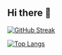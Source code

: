 ## Hi there 👋

[![GitHub Streak](https://github-readme-streak-stats.herokuapp.com/?user=Pashevkin_Artem&theme=dark&locale=ru)](https://git.io/streak-stats)

[![Top Langs](https://github-readme-stats.vercel.app/api/top-langs/?username=Pashevkin_Artem)](https://github.com/anuraghazra/github-readme-stats)
